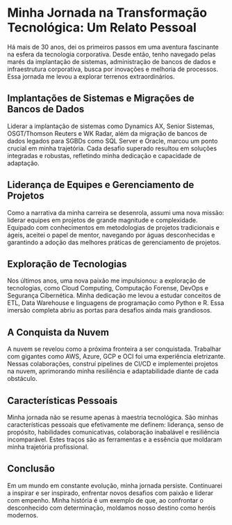 # Minha Jornada na Transformação Tecnológica: Um Relato Pessoal

Há mais de 30 anos, dei os primeiros passos em uma aventura fascinante na esfera da tecnologia corporativa. Desde então, tenho navegado pelas marés da implantação de sistemas, administração de bancos de dados e infraestrutura corporativa, busca por inovações e melhoria de processos. Essa jornada me levou a explorar terrenos extraordinários.

## Implantações de Sistemas e Migrações de Bancos de Dados

Liderar a implantação de sistemas como Dynamics AX, Senior Sistemas, OSGT/Thomson Reuters e WK Radar, além da migração de bancos de dados legados para SGBDs como SQL Server e Oracle, marcou um ponto crucial em minha trajetória. Cada desafio superado resultou em soluções integradas e robustas, refletindo minha dedicação e capacidade de adaptação.

## Liderança de Equipes e Gerenciamento de Projetos

Como a narrativa da minha carreira se desenrola, assumi uma nova missão: liderar equipes em projetos de grande magnitude e complexidade. Equipado com conhecimentos em metodologias de projetos tradicionais e ágeis, aceitei o papel de mentor, navegando por águas desconhecidas e garantindo a adoção das melhores práticas de gerenciamento de projetos.

## Exploração de Tecnologias

Nos últimos anos, uma nova paixão me impulsionou: a exploração de tecnologias, como Cloud Computing, Computação Forense, DevOps e Segurança Cibernética. Minha dedicação me levou a estudar conceitos de ETL, Data Warehouse e linguagens de programação como Python e R. Essa imersão completa abriu as portas para desafios ainda mais grandiosos.

## A Conquista da Nuvem

A nuvem se revelou como a próxima fronteira a ser conquistada. Trabalhar com gigantes como AWS, Azure, GCP e OCI foi uma experiência eletrizante. Nessas colaborações, construí pipelines de CI/CD e implementei projetos na nuvem, aprimorando minha resiliência e adaptabilidade diante de cada obstáculo.

## Características Pessoais

Minha jornada não se resume apenas à maestria tecnológica. São minhas características pessoais que efetivamente me definem: liderança, senso de propósito, habilidades comunicativas, colaboração inabalável e resiliência incomparável. Estes traços são as ferramentas e a essência que moldaram minha trajetória profissional.

## Conclusão

Em um mundo em constante evolução, minha jornada persiste. Continuarei a inspirar e ser inspirado, enfrentar novos desafios com paixão e liderar com empenho. Minha história é um exemplo de que, ao confrontar o desconhecido com determinação, moldamos nosso destino como heróis modernos.
